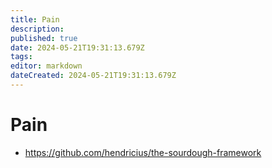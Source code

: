 ```yaml
---
title: Pain
description: 
published: true
date: 2024-05-21T19:31:13.679Z
tags: 
editor: markdown
dateCreated: 2024-05-21T19:31:13.679Z
---
```


# Pain

- <https://github.com/hendricius/the-sourdough-framework>

